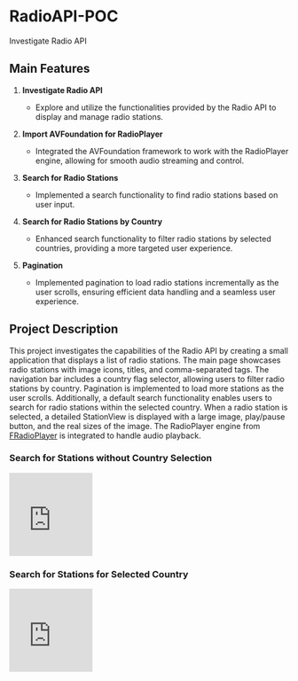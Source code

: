 # RadioAPI-POC

Investigate Radio API

## Main Features

1. **Investigate Radio API**
   - Explore and utilize the functionalities provided by the Radio API to display and manage radio stations.

2. **Import AVFoundation for RadioPlayer**
   - Integrated the AVFoundation framework to work with the RadioPlayer engine, allowing for smooth audio streaming and control.

3. **Search for Radio Stations**
   - Implemented a search functionality to find radio stations based on user input.

4. **Search for Radio Stations by Country**
   - Enhanced search functionality to filter radio stations by selected countries, providing a more targeted user experience.

5. **Pagination**
   - Implemented pagination to load radio stations incrementally as the user scrolls, ensuring efficient data handling and a seamless user experience.

## Project Description

This project investigates the capabilities of the Radio API by creating a small application that displays a list of radio stations. The main page showcases radio stations with image icons, titles, and comma-separated tags. The navigation bar includes a country flag selector, allowing users to filter radio stations by country. Pagination is implemented to load more stations as the user scrolls. Additionally, a default search functionality enables users to search for radio stations within the selected country. When a radio station is selected, a detailed StationView is displayed with a large image, play/pause button, and the real sizes of the image. The RadioPlayer engine from [FRadioPlayer](https://github.com/fethica/FRadioPlayer) is integrated to handle audio playback.

### Search for Stations without Country Selection
<iframe width="150" height="150" src="https://www.youtube.com/embed/YOUR_VIDEO_ID_1" frameborder="0" allow="accelerometer; autoplay; clipboard-write; encrypted-media; gyroscope; picture-in-picture" allowfullscreen></iframe>

### Search for Stations for Selected Country
<iframe width="150" height="150" src="https://www.youtube.com/embed/YOUR_VIDEO_ID_2" frameborder="0" allow="accelerometer; autoplay; clipboard-write; encrypted-media; gyroscope; picture-in-picture" allowfullscreen></iframe>
